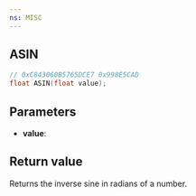 ```yaml
---
ns: MISC
---
```

## ASIN

```c
// 0xC843060B5765DCE7 0x998E5CAD
float ASIN(float value);
```

## Parameters
* **value**: 

## Return value
Returns the inverse sine in radians of a number.
